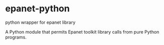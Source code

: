 # epanet-python
python wrapper for epanet library

A Python module that permits Epanet toolkit library calls from pure Python programs.
